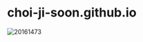 # choi-ji-soon.github.io

![20161473](https://user-images.githubusercontent.com/55022464/64522790-ca2a2d80-d335-11e9-9143-0c7899d1ac7a.PNG)




























































































































































































































































































































































































































































